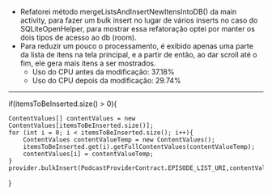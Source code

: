 - Refatorei método mergeListsAndInsertNewItensIntoDB() da main activity, para fazer um bulk insert no lugar de vários inserts no caso do SQLiteOpenHelper, para mostrar essa refatoração optei por manter os dois tipos de acesso ao db (room).
- Para reduzir um pouco o processamento, é exibido apenas uma parte da lista de itens na tela principal, e a partir de então, ao dar scroll até o fim, ele gera mais itens a ser mostrados.
    * Uso do CPU antes da modificação: 37.18%
    * Uso do CPU depois da modificação: 29.74%
----------------------------------------------------------------------------------------------------------------------------------------------------------
if(itemsToBeInserted.size() > 0){

    ContentValues[] contentValues = new ContentValues[itemsToBeInserted.size()];
    for (int i = 0; i < itemsToBeInserted.size(); i++){
        ContentValues contentValueTemp = new ContentValues();
        itemsToBeInserted.get(i).getFullContentValues(contentValueTemp);
        contentValues[i] = contentValueTemp;
    }
    provider.bulkInsert(PodcastProviderContract.EPISODE_LIST_URI,contentValues);
}


